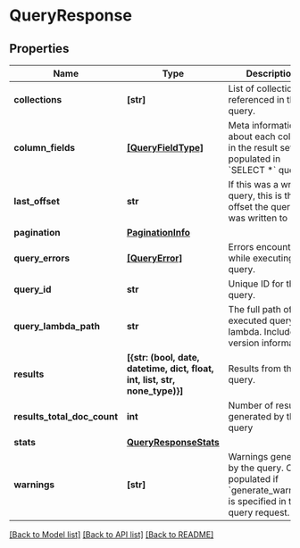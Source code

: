 # QueryResponse


## Properties
Name | Type | Description | Notes
------------ | ------------- | ------------- | -------------
**collections** | **[str]** | List of collections referenced in the query. | [optional] 
**column_fields** | [**[QueryFieldType]**](QueryFieldType.md) | Meta information about each column in the result set. Not populated in &#x60;SELECT *&#x60; queries. | [optional] 
**last_offset** | **str** | If this was a write query, this is the log offset the query was written to | [optional] 
**pagination** | [**PaginationInfo**](PaginationInfo.md) |  | [optional] 
**query_errors** | [**[QueryError]**](QueryError.md) | Errors encountered while executing the query. | [optional] 
**query_id** | **str** | Unique ID for this query. | [optional] 
**query_lambda_path** | **str** | The full path of the executed query lambda. Includes version information. | [optional] 
**results** | **[{str: (bool, date, datetime, dict, float, int, list, str, none_type)}]** | Results from the query. | [optional] 
**results_total_doc_count** | **int** | Number of results generated by the query | [optional] 
**stats** | [**QueryResponseStats**](QueryResponseStats.md) |  | [optional] 
**warnings** | **[str]** | Warnings generated by the query. Only populated if &#x60;generate_warnings&#x60; is specified in the query request. | [optional] 

[[Back to Model list]](../README.md#documentation-for-models) [[Back to API list]](../README.md#documentation-for-api-endpoints) [[Back to README]](../README.md)


